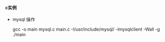 #### c实例
- mysql 操作
   
   gcc -o main  mysql.c main.c -I/usr/include/mysql/ -lmysqlclient -Wall -g  
   ./main